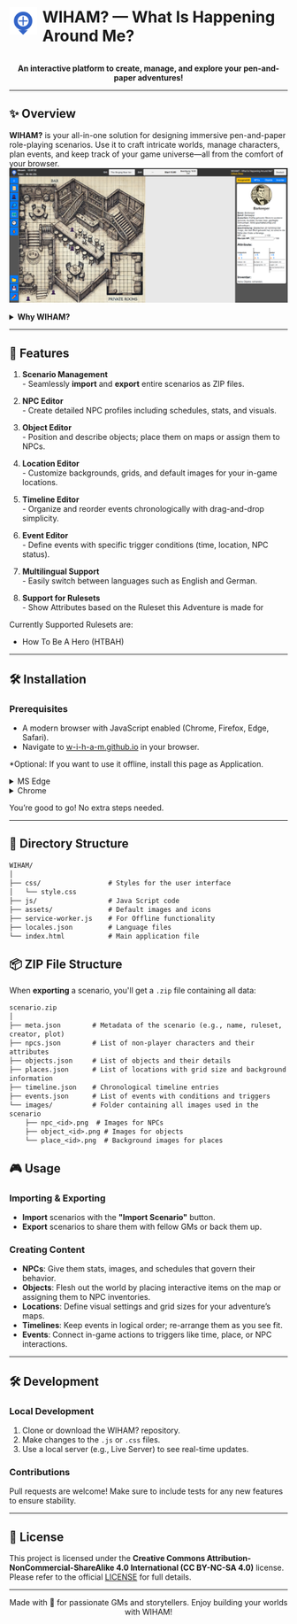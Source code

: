 <div style="display: flex; align-items: center;">
  <img src="assets/logo.png" alt="WIHAM Logo" style="width: 50px; margin-right: 10px;">
  <h1>WIHAM? — What Is Happening Around Me?</h1>
</div>

<p align="center">
  <b>An interactive platform to create, manage, and explore your pen-and-paper adventures!</b>
</p>

---

## ✨ Overview
**WIHAM?** is your all-in-one solution for designing immersive pen-and-paper role-playing scenarios. Use it to craft intricate worlds, manage characters, plan events, and keep track of your game universe—all from the comfort of your browser.
![alt text](assets/screenshots/application.png)
<details>
<summary><strong>Why WIHAM?</strong></summary>

- **Collaborative & Flexible**: Perfect for GMs who want to build worlds together or just keep everything organized in one place.
- **Intuitive UI**: With drag-and-drop editing for timelines, locations, and events, you'll be up and running in no time.
- **Export & Import**: Share your unique creations with others or keep them safe in a tidy ZIP file.
- **Multilingual**: Customize language settings for players around the globe.
</details>

---

## 🚀 Features

1. **Scenario Management**  
   \- Seamlessly **import** and **export** entire scenarios as ZIP files.

2. **NPC Editor**  
   \- Create detailed NPC profiles including schedules, stats, and visuals.

3. **Object Editor**  
   \- Position and describe objects; place them on maps or assign them to NPCs.

4. **Location Editor**  
   \- Customize backgrounds, grids, and default images for your in-game locations.

5. **Timeline Editor**  
   \- Organize and reorder events chronologically with drag-and-drop simplicity.

6. **Event Editor**  
   \- Define events with specific trigger conditions (time, location, NPC status).

7. **Multilingual Support**  
   \- Easily switch between languages such as English and German.

8. **Support for Rulesets**  
   \- Show Attributes based on the Ruleset this Adventure is made for

Currently Supported Rulesets are:
- How To Be A Hero (HTBAH)

---

## 🛠 Installation

### Prerequisites
- A modern browser with JavaScript enabled (Chrome, Firefox, Edge, Safari).
- Navigate to [w-i-h-a-m.github.io](https://w-i-h-a-m.github.io/) in your browser.

*Optional: If you want to use it offline, install this page as Application.
<details>
  <summary>MS Edge</summary>
  <img src="assets/screenshots/MSEdge.png">
</details>
<details>
  <summary>Chrome</summary>
  <img src="assets/screenshots/chrome.png">
</details>

You’re good to go! No extra steps needed.

---

## 📁 Directory Structure

```
WIHAM/
│
├── css/                 # Styles for the user interface
│   └── style.css
├── js/                  # Java Script code
├── assets/              # Default images and icons
├── service-worker.js    # For Offline functionality
├── locales.json         # Language files
└── index.html           # Main application file
```

## 📦 ZIP File Structure

When **exporting** a scenario, you'll get a `.zip` file containing all data:

```
scenario.zip
│
├── meta.json        # Metadata of the scenario (e.g., name, ruleset, creator, plot)
├── npcs.json        # List of non-player characters and their attributes
├── objects.json     # List of objects and their details
├── places.json      # List of locations with grid size and background information
├── timeline.json    # Chronological timeline entries
├── events.json      # List of events with conditions and triggers
└── images/          # Folder containing all images used in the scenario
    ├── npc_<id>.png  # Images for NPCs
    ├── object_<id>.png # Images for objects
    └── place_<id>.png  # Background images for places
```

## 🎮 Usage

### Importing & Exporting
- **Import** scenarios with the **"Import Scenario"** button.
- **Export** scenarios to share them with fellow GMs or back them up.

### Creating Content
- **NPCs**: Give them stats, images, and schedules that govern their behavior.
- **Objects**: Flesh out the world by placing interactive items on the map or assigning them to NPC inventories.
- **Locations**: Define visual settings and grid sizes for your adventure’s maps.
- **Timelines**: Keep events in logical order; re-arrange them as you see fit.
- **Events**: Connect in-game actions to triggers like time, place, or NPC interactions.

---

## 🛠 Development

### Local Development
1. Clone or download the WIHAM? repository.
2. Make changes to the `.js` or `.css` files.
3. Use a local server (e.g., Live Server) to see real-time updates.

### Contributions
Pull requests are welcome! Make sure to include tests for any new features to ensure stability.

---

## 📜 License
This project is licensed under the **Creative Commons Attribution-NonCommercial-ShareAlike 4.0 International (CC BY-NC-SA 4.0)** license.  
Please refer to the official [LICENSE](https://creativecommons.org/licenses/by-nc-sa/4.0/) for full details.

---

<p align="center">
  Made with 💖 for passionate GMs and storytellers. Enjoy building your worlds with WIHAM!
</p>
